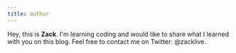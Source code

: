 ```yaml
---
title: author
---
```


Hey, this is **Zack**. I'm learning coding and would like to share what I learned with you on this blog. Feel free to contact me on Twitter: @zacklive.